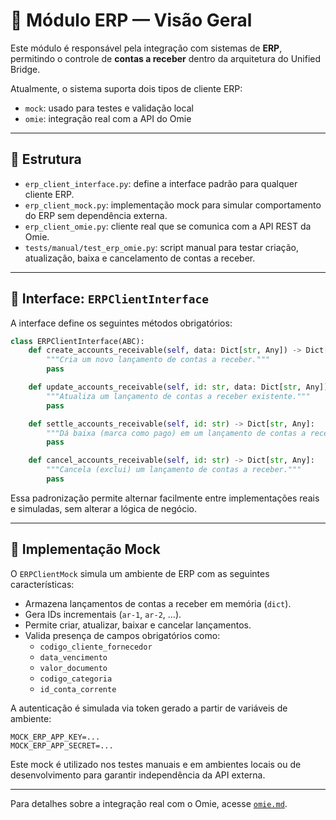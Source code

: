 # 🧾 Módulo ERP — Visão Geral

Este módulo é responsável pela integração com sistemas de **ERP**, permitindo o controle de **contas a receber** dentro da arquitetura do Unified Bridge.

Atualmente, o sistema suporta dois tipos de cliente ERP:

- `mock`: usado para testes e validação local
- `omie`: integração real com a API do Omie

---

## 🧩 Estrutura

- `erp_client_interface.py`: define a interface padrão para qualquer cliente ERP.
- `erp_client_mock.py`: implementação mock para simular comportamento do ERP sem dependência externa.
- `erp_client_omie.py`: cliente real que se comunica com a API REST da Omie.
- `tests/manual/test_erp_omie.py`: script manual para testar criação, atualização, baixa e cancelamento de contas a receber.

---

## 🔌 Interface: `ERPClientInterface`

A interface define os seguintes métodos obrigatórios:

```python
class ERPClientInterface(ABC):
    def create_accounts_receivable(self, data: Dict[str, Any]) -> Dict[str, Any]:
        """Cria um novo lançamento de contas a receber."""
        pass

    def update_accounts_receivable(self, id: str, data: Dict[str, Any]) -> Dict[str, Any]:
        """Atualiza um lançamento de contas a receber existente."""
        pass

    def settle_accounts_receivable(self, id: str) -> Dict[str, Any]:
        """Dá baixa (marca como pago) em um lançamento de contas a receber."""
        pass

    def cancel_accounts_receivable(self, id: str) -> Dict[str, Any]:
        """Cancela (exclui) um lançamento de contas a receber."""
        pass
```

Essa padronização permite alternar facilmente entre implementações reais e simuladas, sem alterar a lógica de negócio.

---

## 🧪 Implementação Mock

O `ERPClientMock` simula um ambiente de ERP com as seguintes características:

- Armazena lançamentos de contas a receber em memória (`dict`).
- Gera IDs incrementais (`ar-1`, `ar-2`, ...).
- Permite criar, atualizar, baixar e cancelar lançamentos.
- Valida presença de campos obrigatórios como:
  - `codigo_cliente_fornecedor`
  - `data_vencimento`
  - `valor_documento`
  - `codigo_categoria`
  - `id_conta_corrente`

A autenticação é simulada via token gerado a partir de variáveis de ambiente:

```env
MOCK_ERP_APP_KEY=...
MOCK_ERP_APP_SECRET=...
```

Este mock é utilizado nos testes manuais e em ambientes locais ou de desenvolvimento para garantir independência da API externa.

---

Para detalhes sobre a integração real com o Omie, acesse [`omie.md`](omie.md).